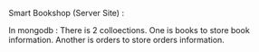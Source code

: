 Smart Bookshop (Server Site) :


In mongodb : There is 2 colloections. One is books to store book information. Another is orders to store orders information.
